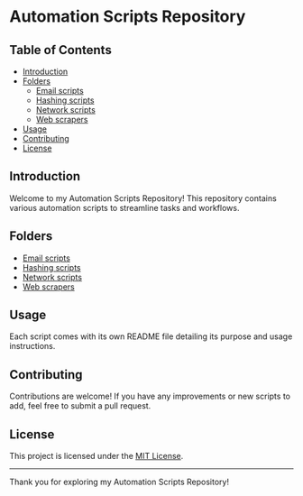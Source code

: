 # Automation Scripts Repository

## Table of Contents
- [Introduction](#introduction)
- [Folders](#folders)
  - [Email scripts](#email-scripts)
  - [Hashing scripts](#hashing-scripts)
  - [Network scripts](#network-scripts)
  - [Web scrapers](#web-scrapers)
- [Usage](#usage)
- [Contributing](#contributing)
- [License](#license)

## Introduction
Welcome to my Automation Scripts Repository! This repository contains various automation scripts to streamline tasks and workflows.

## Folders
- [Email scripts](#email-scripts)
- [Hashing scripts](#hashing-scripts)
- [Network scripts](#network-scripts)
- [Web scrapers](#web-scrapers)

## Usage
Each script comes with its own README file detailing its purpose and usage instructions.

## Contributing
Contributions are welcome! If you have any improvements or new scripts to add, feel free to submit a pull request.

## License
This project is licensed under the [MIT License](LICENSE).

---

Thank you for exploring my Automation Scripts Repository!
